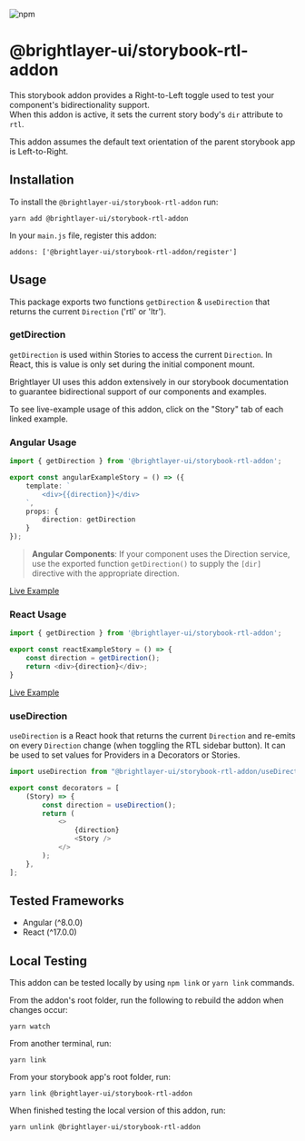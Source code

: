 ![npm](https://img.shields.io/npm/v/@brightlayer-ui/storybook-rtl-addon?label=%40brightlayer-ui%2Fstorybook-rtl-addon)


# @brightlayer-ui/storybook-rtl-addon

This storybook addon provides a Right-to-Left toggle used to test your component's bidirectionality support.  
When this addon is active, it sets the current story body's `dir` attribute to `rtl`.

This addon assumes the default text orientation of the parent storybook app is Left-to-Right.


## Installation

To install the `@brightlayer-ui/storybook-rtl-addon` run:

```
yarn add @brightlayer-ui/storybook-rtl-addon
```

In your `main.js` file, register this addon:

```
addons: ['@brightlayer-ui/storybook-rtl-addon/register']
```            

## Usage

This package exports two functions `getDirection` & `useDirection` that returns the current `Direction` ('rtl' or 'ltr').

### getDirection
`getDirection` is used within Stories to access the current `Direction`.  In React, this is value is only set during the initial component mount. 


Brightlayer UI uses this addon extensively in our storybook documentation to guarantee bidirectional support of our components and examples.

To see live-example usage of this addon, click on the "Story" tab of each linked example.

### Angular Usage

```ts
import { getDirection } from '@brightlayer-ui/storybook-rtl-addon';

export const angularExampleStory = () => ({
    template: `
        <div>{{direction}}</div>
    `,
    props: {
        direction: getDirection
    }
});

```

> **Angular Components**: If your component uses the Direction service, use the exported function `getDirection()` to supply the `[dir]` directive with the appropriate direction.

[Live Example](https://pxblue-components.github.io/angular/?path=/story/components-score-card--with-full-config)


### React Usage

```ts
import { getDirection } from '@brightlayer-ui/storybook-rtl-addon';

export const reactExampleStory = () => {
    const direction = getDirection();
    return <div>{direction}</div>;
}

```
[Live Example](https://pxblue-components.github.io/react/?path=/story/components-user-menu--within-toolbar)



### useDirection
`useDirection` is a React hook that returns the current `Direction` and re-emits on every `Direction` change (when toggling the RTL sidebar button). It can be used to set values for Providers in a Decorators or Stories.


```ts
import useDirection from "@brightlayer-ui/storybook-rtl-addon/useDirection";

export const decorators = [
    (Story) => {
        const direction = useDirection();
        return (
            <>
                {direction}
                <Story />
            </>
        );
    },
];
```

## Tested Frameworks
- Angular (^8.0.0)
- React (^17.0.0)

## Local Testing

This addon can be tested locally by using `npm link` or `yarn link` commands.

From the addon's root folder, run the following to rebuild the addon when changes occur:

```yarn watch```

From another terminal, run:

```yarn link```

From your storybook app's root folder, run:

```yarn link @brightlayer-ui/storybook-rtl-addon```

When finished testing the local version of this addon, run:

```yarn unlink @brightlayer-ui/storybook-rtl-addon```



